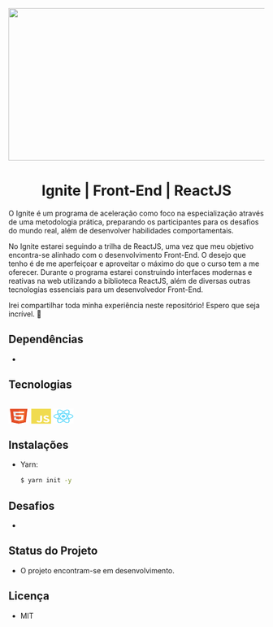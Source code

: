 <p align="center"> 

<img src="https://user-images.githubusercontent.com/60404990/134786614-9ad16e14-321d-4c15-ad01-f0554530bf45.png" width="750" height="300"> 
</p>

<h1 align="center">  Ignite | Front-End | ReactJS </h1>

O Ignite é um programa de aceleração como foco na especialização através de uma metodologia prática, preparando os participantes para os desafios do mundo real, além de desenvolver habilidades comportamentais.

No Ignite estarei seguindo a trilha de ReactJS, uma vez que meu objetivo encontra-se alinhado com o desenvolvimento Front-End. O desejo que tenho é de me aperfeiçoar e aproveitar o máximo do que o curso tem a me oferecer. Durante o programa estarei construindo interfaces modernas e reativas na web utilizando a biblioteca ReactJS, além de diversas outras tecnologias essenciais para um desenvolvedor Front-End.

Irei compartilhar toda minha experiência neste repositório! Espero que seja incrível. 💜

## Dependências
- 

## Tecnologias
 <div style="display: inline_block"><br>
  <img align="center" alt="HTML" height="30" width="40" src="https://raw.githubusercontent.com/devicons/devicon/master/icons/html5/html5-original.svg">
  <img align="center" alt="Js" height="30" width="40" src="https://raw.githubusercontent.com/devicons/devicon/master/icons/javascript/javascript-plain.svg">
  <img align="center" alt="React" height="30" width="40" src="https://raw.githubusercontent.com/devicons/devicon/master/icons/react/react-original.svg">
 </div>
  
## Instalações

 - Yarn:
    ```bash
   $ yarn init -y
 
## Desafios 
-

## Status do Projeto
- O projeto encontram-se em desenvolvimento.

## Licença
- MIT
